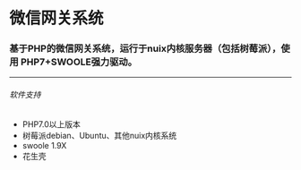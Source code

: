 # 微信网关系统
### 基于PHP的微信网关系统，运行于nuix内核服务器（包括树莓派），使用 PHP7+SWOOLE强力驱动。

---
###### 软件支持
+ PHP7.0以上版本
+ 树莓派debian、Ubuntu、其他nuix内核系统
+ swoole 1.9X
+ 花生壳
